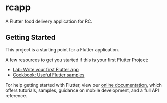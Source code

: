# rcapp

A Flutter food delivery application for RC.

## Getting Started

This project is a starting point for a Flutter application.

A few resources to get you started if this is your first Flutter Project:

- [Lab: Write your first Flutter app](https://flutter.dev/docs/get-started/codelab)
- [Cookbook: Useful Flutter samples](https://flutter.dev/docs/cookbook)

For help getting started with Flutter, view our
[online documentation](https://flutter.dev/docs), which offers tutorials,
samples, guidance on mobile development, and a full API reference.
